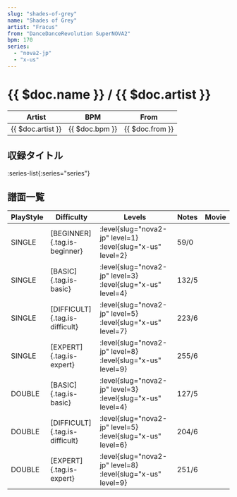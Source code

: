 ```yaml
---
slug: "shades-of-grey"
name: "Shades of Grey"
artist: "Fracus"
from: "DanceDanceRevolution SuperNOVA2"
bpm: 170
series:
  - "nova2-jp"
  - "x-us"
---
```


# {{ $doc.name }} / {{ $doc.artist }}

|Artist|BPM|From|
|------|---|----|
|{{ $doc.artist }}|{{ $doc.bpm }}|{{ $doc.from }}|

## 収録タイトル

:series-list{:series="series"}

## 譜面一覧

|PlayStyle|Difficulty|Levels|Notes|Movie|
|---------|----------|------|-----|-----|
|SINGLE|[BEGINNER]{.tag.is-beginner}|<div class="field is-grouped is-grouped-multiline"> :level{slug="nova2-jp" level=1} :level{slug="x-us" level=2}</div>|59/0||
|SINGLE|[BASIC]{.tag.is-basic}|<div class="field is-grouped is-grouped-multiline"> :level{slug="nova2-jp" level=3} :level{slug="x-us" level=4}</div>|132/5||
|SINGLE|[DIFFICULT]{.tag.is-difficult}|<div class="field is-grouped is-grouped-multiline"> :level{slug="nova2-jp" level=5} :level{slug="x-us" level=7}</div>|223/6||
|SINGLE|[EXPERT]{.tag.is-expert}|<div class="field is-grouped is-grouped-multiline"> :level{slug="nova2-jp" level=8} :level{slug="x-us" level=9}</div>|255/6||
|DOUBLE|[BASIC]{.tag.is-basic}|<div class="field is-grouped is-grouped-multiline"> :level{slug="nova2-jp" level=3} :level{slug="x-us" level=4}</div>|127/5||
|DOUBLE|[DIFFICULT]{.tag.is-difficult}|<div class="field is-grouped is-grouped-multiline"> :level{slug="nova2-jp" level=5} :level{slug="x-us" level=6}</div>|204/6||
|DOUBLE|[EXPERT]{.tag.is-expert}|<div class="field is-grouped is-grouped-multiline"> :level{slug="nova2-jp" level=8} :level{slug="x-us" level=9}</div>|251/6||
